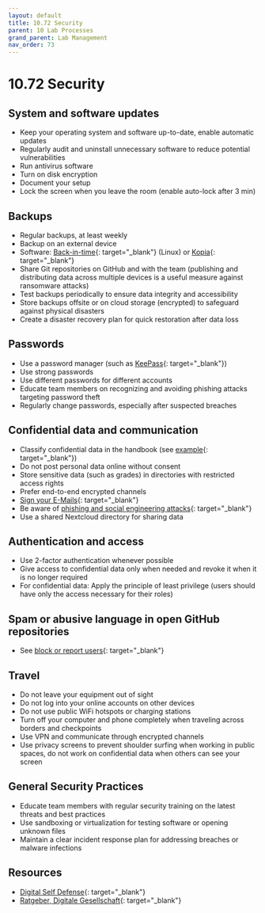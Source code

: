 ```yaml
---
layout: default
title: 10.72 Security
parent: 10 Lab Processes
grand_parent: Lab Management
nav_order: 73
---
```


# 10.72 Security

## System and software updates

- Keep your operating system and software up-to-date, enable automatic updates
- Regularly audit and uninstall unnecessary software to reduce potential vulnerabilities
- Run antivirus software
- Turn on disk encryption
- Document your setup
- Lock the screen when you leave the room (enable auto-lock after 3 min)

## Backups

- Regular backups, at least weekly
- Backup on an external device
- Software: [Back-in-time](https://github.com/bit-team/backintime){: target="_blank"} (Linux) or [Kopia](https://github.com/kopia/kopia?tab=readme-ov-file){: target="_blank"}
- Share Git repositories on GitHub and with the team (publishing and distributing data across multiple devices is a useful measure against ransomware attacks)
- Test backups periodically to ensure data integrity and accessibility
- Store backups offsite or on cloud storage (encrypted) to safeguard against physical disasters
- Create a disaster recovery plan for quick restoration after data loss

## Passwords

- Use a password manager (such as [KeePass](https://keepass.info/){: target="_blank"})
- Use strong passwords
- Use different passwords for different accounts
- Educate team members on recognizing and avoiding phishing attacks targeting password theft
- Regularly change passwords, especially after suspected breaches

## Confidential data and communication

- Classify confidential data in the handbook (see [example](https://digital-work-lab.github.io/handbook/docs/10-lab/11_hr.html){: target="_blank"})
- Do not post personal data online without consent
- Store sensitive data (such as grades) in directories with restricted access rights
- Prefer end-to-end encrypted channels
- [Sign your E-Mails](https://www.uni-bamberg.de/its/dienstleistungen/iam/zertifikate/e-mail/){: target="_blank"}
- Be aware of [phishing and social engineering attacks](https://www.bsi.bund.de/EN/Themen/Verbraucherinnen-und-Verbraucher/Cyber-Sicherheitslage/Methoden-der-Cyber-Kriminalitaet/Social-Engineering/social-engineering_node.html){: target="_blank"}
- Use a shared Nextcloud directory for sharing data

## Authentication and access

- Use 2-factor authentication whenever possible
- Give access to confidential data only when needed and revoke it when it is no longer required
- For confidential data: Apply the principle of least privilege (users should have only the access necessary for their roles)

## Spam or abusive language in open GitHub repositories

- See [block or report users](https://docs.github.com/en/communities/maintaining-your-safety-on-github/reporting-abuse-or-spam){: target="_blank"}

## Travel

- Do not leave your equipment out of sight
- Do not log into your online accounts on other devices
- Do not use public WiFi hotspots or charging stations
- Turn off your computer and phone completely when traveling across borders and checkpoints
- Use VPN and communicate through encrypted channels
- Use privacy screens to prevent shoulder surfing when working in public spaces, do not work on confidential data when others can see your screen

## General Security Practices

- Educate team members with regular security training on the latest threats and best practices
- Use sandboxing or virtualization for testing software or opening unknown files
- Maintain a clear incident response plan for addressing breaches or malware infections

## Resources

- [Digital Self Defense](https://defendourmovements.org/5-tips-for-online-self-defense/){: target="_blank"}
- [Ratgeber, Digitale Gesellschaft](https://www.digitale-gesellschaft.ch/ratgeber/en/){: target="_blank"}
